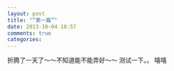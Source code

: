 ```yaml
---
layout: post
title: "“第一篇”"
date: 2013-10-04 18:57
comments: true
categories: 
---
```

折腾了一天了～～不知道能不能弄好～～
测试一下。。
嘻嘻